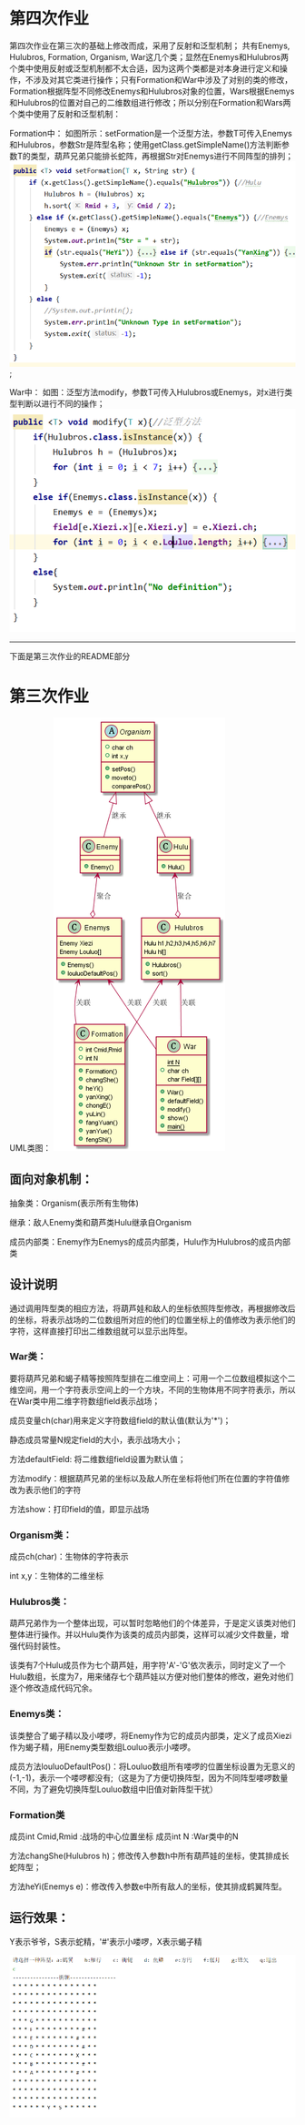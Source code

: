# 第四次作业

第四次作业在第三次的基础上修改而成，采用了反射和泛型机制；
共有Enemys, Hulubros, Formation, Organism, War这几个类；显然在Enemys和Hulubros两个类中使用反射或泛型机制都不太合适，因为这两个类都是对本身进行定义和操作，不涉及对其它类进行操作；只有Formation和War中涉及了对别的类的修改，Formation根据阵型不同修改Enemys和Hulubros对象的位置，Wars根据Enemys和Hulubros的位置对自己的二维数组进行修改；所以分别在Formation和Wars两个类中使用了反射和泛型机制：

Formation中：
如图所示：setFormation是一个泛型方法，参数T可传入Enemys和Hulubros，参数Str是阵型名称；使用getClass.getSimpleName()方法判断参数T的类型，葫芦兄弟只能排长蛇阵，再根据Str对Enemys进行不同阵型的排列；
![formation](setFormation.png);

War中：
如图：泛型方法modify，参数T可传入Hulubros或Enemys，对x进行类型判断以进行不同的操作；
![modify](modify.png)

------
下面是第三次作业的README部分

# 第三次作业

UML类图：
![UML类图](UML类图.png)

## 面向对象机制：

抽象类：Organism(表示所有生物体)

继承：敌人Enemy类和葫芦类Hulu继承自Organism

成员内部类：Enemy作为Enemys的成员内部类，Hulu作为Hulubros的成员内部类

## 设计说明

通过调用阵型类的相应方法，将葫芦娃和敌人的坐标依照阵型修改，再根据修改后的坐标，将表示战场的二位数组所对应的他们的位置坐标上的值修改为表示他们的字符，这样直接打印出二维数组就可以显示出阵型。

### War类：

要将葫芦兄弟和蝎子精等按照阵型排在二维空间上：可用一个二位数组模拟这个二维空间，用一个字符表示空间上的一个方块，不同的生物体用不同字符表示，所以在War类中用二维字符数组field表示战场；

成员变量ch(char)用来定义字符数组field的默认值(默认为'*')；

静态成员常量N规定field的大小，表示战场大小；

方法defaultField: 将二维数组field设置为默认值；

方法modify：根据葫芦兄弟的坐标以及敌人所在坐标将他们所在位置的字符值修改为表示他们的字符

方法show：打印field的值，即显示战场

### Organism类：

成员ch(char)：生物体的字符表示

int x,y：生物体的二维坐标

### Hulubros类：

葫芦兄弟作为一个整体出现，可以暂时忽略他们的个体差异，于是定义该类对他们整体进行操作。并以Hulu类作为该类的成员内部类，这样可以减少文件数量，增强代码封装性。

该类有7个Hulu成员作为七个葫芦娃，用字符'A'-'G'依次表示，同时定义了一个Hulu数组，长度为7，用来储存七个葫芦娃以方便对他们整体的修改，避免对他们逐个修改造成代码冗余。

### Enemys类：

该类整合了蝎子精以及小喽啰，将Enemy作为它的成员内部类，定义了成员Xiezi作为蝎子精，用Enemy类型数组Louluo表示小喽啰。

成员方法louluoDefaultPos()：将Louluo数组所有喽啰的位置坐标设置为无意义的(-1,-1)，表示一个喽啰都没有;（这是为了方便切换阵型，因为不同阵型喽啰数量不同，为了避免切换阵型Louluo数组中旧值对新阵型干扰）

### Formation类

成员int Cmid,Rmid :战场的中心位置坐标
成员int N :War类中的N

方法changShe(Hulubros h)；修改传入参数h中所有葫芦娃的坐标，使其排成长蛇阵型；

方法heYi(Enemys e)：修改传入参数e中所有敌人的坐标，使其排成鹤翼阵型。


## 运行效果：

Y表示爷爷，S表示蛇精，'#'表示小喽啰，X表示蝎子精

![运行截图](运行截图.png)